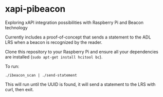 # xapi-pibeacon
Exploring xAPI integration possibilities with Raspberry Pi and Beacon technology

Currently includes a proof-of-concept that sends a statement to the ADL LRS when a beacon is recognized by the reader.

Clone this repository to your Raspberry Pi and ensure all your dependencies are installed (`sudo apt-get install hcitool bc`).

To run:

`./ibeacon_scan | ./send-statement`

This will run until the UUID is found, it will send a statement to the LRS with curl, then exit.
